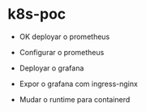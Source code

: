 # k8s-poc

- OK deployar o prometheus

- Configurar o prometheus
- Deployar o grafana
- Expor o grafana com ingress-nginx
- Mudar o runtime para containerd
